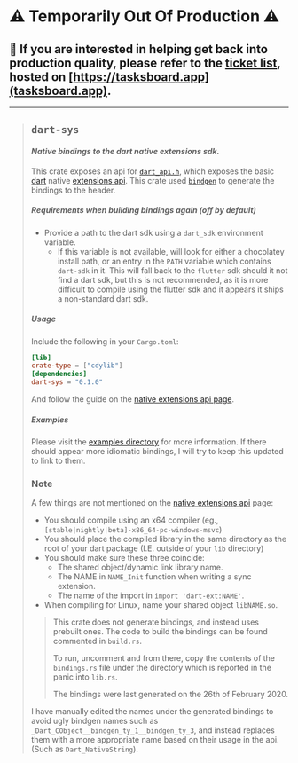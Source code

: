 # :warning: Temporarily Out Of Production :warning:

## :construction: If you are interested in helping get back into production quality, please refer to the [ticket list](https://tasksboard.com/app/?shareList=MG04OEFya0J3bl9uY1VIRg&u=3CG4vbGbqhXEFyMRLLNvPBxYfO22), hosted on [https://tasksboard.app](tasksboard.app).

---

> ## `dart-sys`
> #### *Native bindings to the dart native extensions sdk.*
> 
> This crate exposes an api for [`dart_api.h`](https://github.com/dart-lang/sdk/blob/master/runtime/include/dart_api.h),
>  which exposes the basic [dart](https://dart.dev/)
>  native [extensions api](https://dart.dev/server/c-interop-native-extensions). 
>  This crate used [`bindgen`](https://github.com/rust-lang/rust-bindgen)
>  to generate the bindings to the header.
>  
> ##### Requirements when building bindings again (off by default)
> - Provide a path to the dart sdk using a `dart_sdk` environment variable.
>   - If this variable is not available, will look for either a chocolatey install
>   path, or an entry in the `PATH` variable which contains `dart-sdk` in it.
>   This will fall back to the `flutter` sdk should it not find a dart sdk, but this
>   is not recommended, as it is more difficult to compile using the flutter sdk
>   and it appears it ships a non-standard dart sdk. 
> 
> ##### Usage
> Include the following in your `Cargo.toml`:
> ```toml
> [lib]
> crate-type = ["cdylib"]
> [dependencies]
> dart-sys = "0.1.0"
> ```
> And follow the guide on the [native extensions api page](https://dart.dev/server/c-interop-native-extensions).
> 
> ##### Examples
> Please visit the [examples directory](https://github.com/OptimisticPeach/dart-sys/tree/master/examples) for more information. If there should appear
> more idiomatic bindings, I will try to keep this updated to link to them. 
> 
> ### Note
> A few things are not mentioned on the [native extensions api](https://dart.dev/server/c-interop-native-extensions)
> page:
> 
> - You should compile using an x64 compiler (eg., `[stable|nightly|beta]-x86_64-pc-windows-msvc`)
> - You should place the compiled library in the same directory as the root of your dart
> package (I.E. outside of your `lib` directory)
> - You should make sure these three coincide:
>   - The shared object/dynamic link library name.
>   - The NAME in `NAME_Init` function when writing a sync extension.
>   - The name of the import in `import 'dart-ext:NAME'`.
> - When compiling for Linux, name your shared object `libNAME.so`.
> 
> >This crate does not generate bindings, and instead uses prebuilt ones. The code to build the bindings
> >can be found commented in `build.rs`. 
> >
> > To run, uncomment and from there, copy the contents of the `bindings.rs` file under
> >the directory which is reported in the panic into `lib.rs`.
> >
> > The bindings were last generated on the 26th of February 2020.
> 
> I have manually edited the names under the generated bindings to avoid ugly bindgen names such as
> `_Dart_CObject__bindgen_ty_1__bindgen_ty_3`, and instead replaces them with a more appropriate name
> based on their usage in the api. (Such as `Dart_NativeString`). 
> 
